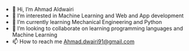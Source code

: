 - 👋 Hi, I’m Ahmad Aldwairi
- 👀 I’m interested in Machine Learning and Web and App development 
- 🌱 I’m currently learning Mechanical Engineering and Python 
- 💞️ I’m looking to collaborate on learning programming languages and Machine Learning
- 📫 How to reach me Ahmad.dwairi91@gmail.com

<!---
Ahmadaldwairi/Ahmadaldwairi is a ✨ special ✨ repository because its `README.md` (this file) appears on your GitHub profile.
You can click the Preview link to take a look at your changes.
--->
